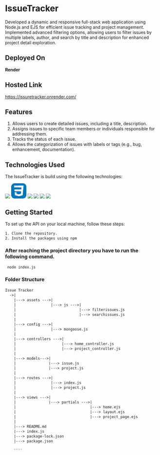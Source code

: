 # IssueTracker

Developed a dynamic and responsive full-stack web application using Node.js and EJS for efficient issue tracking and project management.
Implemented advanced filtering options, allowing users to filter issues by multiple labels, author, and search by title and description for enhanced project detail exploration.


## Deployed On
**Render**

## Hosted Link
https://issuretracker.onrender.com/

## Features

1. Allows users to create detailed issues, including a title, description.
2. Assigns issues to specific team members or individuals responsible for addressing them.
3. Tracks the status of each issue.
4. Allows the categorization of issues with labels or tags (e.g., bug, enhancement, documentation).

## Technologies Used

The IssueTracker is build using the following technologies:

<p>
  <img src="https://github.com/AdityaLambat/skill-icons/blob/main/icons/HTML.svg" width="50">
  <img src="https://github.com/tandpfun/skill-icons/raw/main/icons/CSS.svg" alt="CSS Icon" width="50">
  <img src="https://github.com/AdityaLambat/skill-icons/raw/main/icons/JavaScript.svg" width="50">
  <img src="https://github.com/AdityaLambat/skill-icons/blob/main/icons/React-Dark.svg" width="50">
  <img src="https://github.com/AdityaLambat/skill-icons/blob/main/icons/ExpressJS-Dark.svg" width="50">
  <img src="https://github.com/AdityaLambat/skill-icons/blob/main/icons/MongoDB.svg" width="50">
</p>

## Getting Started

To set up the API on your local machine, follow these steps:
````
1. Clone the repository.
2. Install the packages using npm

````

### After reaching the project directory you have to run the following command.
````
 node index.js

````

### Folder Structure

````
Issue Tracker
  ->|           
    |---> assets --->|
    |                |---> js --->|
    |                             |---> filterissues.js
    |                             |---> searchissues.js
    |                  
    |---> config --->|
    |                |---> mongoose.js
    |
    |---> controllers --->|
    |                     |---> home_controller.js
    |                     |---> project_controller.js
    |             
    |---> models--->|
    |               |---> issue.js
    |               |---> project.js
    |
    |---> routes --->|
    |                |---> index.js
    |                |---> project.js
    |
    |---> views --->|
    |               |---> partials --->|
    |                                  |---> home.ejs
    |                                  |---> layout.ejs
    |                                  |---> project_page.ejs
    |             
    |---> README.md
    |---> index.js
    |---> package-lock.json
    |---> package.json

    ````
